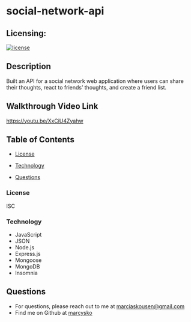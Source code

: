 # social-network-api  

## Licensing:
  [![license](https://img.shields.io/badge/license-ISC-yellow)](https://shields.io)

## Description
Built an API for a social network web application where users can share their thoughts, react to friends’ thoughts, and create a friend list.



 
##  Walkthrough Video Link
https://youtu.be/XxCiU4Zyahw






## Table of Contents
 
  * [License](#License)
  
  * [Technology](#Technology)
  
  * [Questions](#Questions)
 




### License
ISC
### Technology

- JavaScript
- JSON
- Node.js
- Express.js
- Mongoose
- MongoDB 
- Insomnia







## Questions
* For questions, please reach out to me at marciaskousen@gmail.com
* Find me on Github at [marcysko](http://github.com/marcysko)
